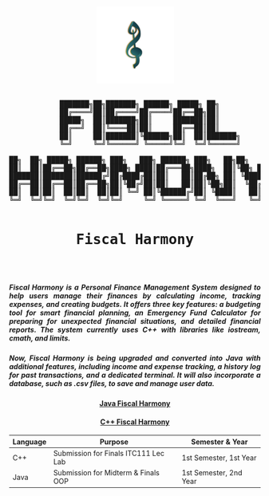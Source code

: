 <div align="center">

<p align="center">
  <img src="https://github.com/tcker/Fiscal-Harmony/blob/main/assets/fiscal_harmony_logo.png" alt="Logo" width="155" height="155">
</p>

<pre align="center">

            ███████╗██╗███████╗ ██████╗ █████╗ ██╗             
            ██╔════╝██║██╔════╝██╔════╝██╔══██╗██║             
            █████╗  ██║███████╗██║     ███████║██║             
            ██╔══╝  ██║╚════██║██║     ██╔══██║██║             
            ██║     ██║███████║╚██████╗██║  ██║███████╗        
            ╚═╝     ╚═╝╚══════╝ ╚═════╝╚═╝  ╚═╝╚══════╝        
                                                              
██╗  ██╗ █████╗ ██████╗ ███╗   ███╗ ██████╗ ███╗   ██╗██╗   ██╗
██║  ██║██╔══██╗██╔══██╗████╗ ████║██╔═══██╗████╗  ██║╚██╗ ██╔╝
███████║███████║██████╔╝██╔████╔██║██║   ██║██╔██╗ ██║ ╚████╔╝ 
██╔══██║██╔══██║██╔══██╗██║╚██╔╝██║██║   ██║██║╚██╗██║  ╚██╔╝  
██║  ██║██║  ██║██║  ██║██║ ╚═╝ ██║╚██████╔╝██║ ╚████║   ██║   
╚═╝  ╚═╝╚═╝  ╚═╝╚═╝  ╚═╝╚═╝     ╚═╝ ╚═════╝ ╚═╝  ╚═══╝   ╚═╝   
    
<h1> Fiscal Harmony </h1>                                                

</pre>

</div>

<div align="justify">


##### Fiscal Harmony is a Personal Finance Management System designed to help users manage their finances by calculating income, tracking expenses, and creating budgets. It offers three key features: a budgeting tool for smart financial planning, an Emergency Fund Calculator for preparing for unexpected financial situations, and detailed financial reports. The system currently uses C++ with libraries like iostream, cmath, and limits.

##### Now, Fiscal Harmony is being upgraded and converted into Java with additional features, including income and expense tracking, a history log for past transactions, and a dedicated terminal. It will also incorporate a database, such as .csv files, to save and manage user data.

</div>

<div align="center">

#### [Java Fiscal Harmony](https://github.com/tcker/Fiscal-Harmony/tree/main/Java)
#### [C++ Fiscal Harmony](https://github.com/tcker/Fiscal-Harmony/tree/main/C%2B%2B)

</div>

<div align="center">

| Language | Purpose                                      | Semester & Year           |
|----------|----------------------------------------------|---------------------------|
| C++      | Submission for Finals ITC111 Lec Lab         | 1st Semester, 1st Year     |
| Java     | Submission for Midterm & Finals OOP          | 1st Semester, 2nd Year     |

</div>